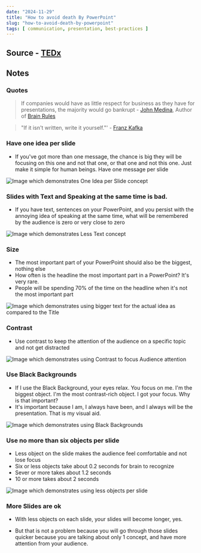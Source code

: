 ```yaml
---
date: "2024-11-29"
title: "How to avoid death By PowerPoint"
slug: "how-to-avoid-death-by-powerpoint"
tags: [ communication, presentation, best-practices ]
---
```




## Source - [TEDx][1]

## Notes

### Quotes

> If companies would have as little respect for business as they have for presentations, the majority would go bankrupt - [John Medina][2], Author of [Brain Rules][3]

> "If it isn't written, write it yourself."' - [Franz Kafka][4]

### Have one idea per slide
* If you've got more than one message, the chance is big they will be focusing on this one and not that one, or that one and not this one. Just make it simple for human beings. Have one message per slide

<img src="/reads/2024/10/images/death-by-powerpoint-1.png" alt="Image which demonstrates One Idea per Slide concept" class="image-center" />

### Slides with Text and Speaking at the same time is bad.
* If you have text, sentences on your PowerPoint, and you persist with the annoying idea of speaking at the same time, what will be remembered by the audience is zero or very close to zero

<img src="/reads/2024/10/images/death-by-powerpoint-2.png" alt="Image which demonstrates Less Text concept" class="image-center" />

### Size
* The most important part of your PowerPoint should also be the biggest, nothing else
* How often is the headline the most important part in a PowerPoint? It's very rare.
* People will be spending 70% of the time on the headline when it's not the most important part

<img src="/reads/2024/10/images/death-by-powerpoint-3.png" alt="Image which demonstrates using bigger text for the actual idea as compared to the Title" class="image-center" />

### Contrast
* Use contrast to keep the attention of the audience on a specific topic and not get distracted

<img src="/reads/2024/10/images/death-by-powerpoint-4.png" alt="Image which demonstrates using Contrast to focus Audience attention" class="image-center" />

### Use Black Backgrounds
* If I use the Black Background, your eyes relax. You focus on me. I'm the biggest object. I'm the most contrast-rich object. I got your focus. Why is that important?
* It's important because I am, I always have been, and I always will be the presentation. That is my visual aid.

<img src="/reads/2024/10/images/death-by-powerpoint-5.png" alt="Image which demonstrates using Black Backgrounds" class="image-center" />

### Use no more than six objects per slide
* Less object on the slide makes the audience feel comfortable and not lose focus
* Six or less objects take about 0.2 seconds for brain to recognize
* Sever or more takes about 1.2 seconds
* 10 or more takes about 2 seconds

<img src="/reads/2024/10/images/death-by-powerpoint-6.png" alt="Image which demonstrates using less objects per slide" class="image-center" />

### More Slides are ok
* With less objects on each slide, your slides will become longer, yes.
* But that is not a problem because you will go through those slides quicker because you are talking about only 1 concept, and have more attention from your audience.



   [1]: https://www.youtube.com/watch?v=Iwpi1Lm6dFo
   [2]: https://brainrules.net/john-medina/
   [3]: https://amzn.to/4e1K5KI
   [4]: https://www.goodreads.com/author/show/5223.Franz_Kafka
